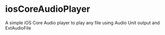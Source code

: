 # iosCoreAudioPlayer
A simple iOS Core Audio player to play any file using Audio Unit output and ExtAudioFile
